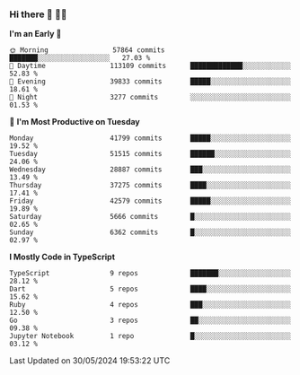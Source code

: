 ### Hi there 👋 🧑‍💻



<!--START_SECTION:waka-->
**I'm an Early 🐤** 

```text
🌞 Morning                57864 commits       ███████░░░░░░░░░░░░░░░░░░   27.03 % 
🌆 Daytime                113109 commits      █████████████░░░░░░░░░░░░   52.83 % 
🌃 Evening                39833 commits       █████░░░░░░░░░░░░░░░░░░░░   18.61 % 
🌙 Night                  3277 commits        ░░░░░░░░░░░░░░░░░░░░░░░░░   01.53 % 
```
📅 **I'm Most Productive on Tuesday** 

```text
Monday                   41799 commits       █████░░░░░░░░░░░░░░░░░░░░   19.52 % 
Tuesday                  51515 commits       ██████░░░░░░░░░░░░░░░░░░░   24.06 % 
Wednesday                28887 commits       ███░░░░░░░░░░░░░░░░░░░░░░   13.49 % 
Thursday                 37275 commits       ████░░░░░░░░░░░░░░░░░░░░░   17.41 % 
Friday                   42579 commits       █████░░░░░░░░░░░░░░░░░░░░   19.89 % 
Saturday                 5666 commits        █░░░░░░░░░░░░░░░░░░░░░░░░   02.65 % 
Sunday                   6362 commits        █░░░░░░░░░░░░░░░░░░░░░░░░   02.97 % 
```


**I Mostly Code in TypeScript** 

```text
TypeScript               9 repos             ███████░░░░░░░░░░░░░░░░░░   28.12 % 
Dart                     5 repos             ████░░░░░░░░░░░░░░░░░░░░░   15.62 % 
Ruby                     4 repos             ███░░░░░░░░░░░░░░░░░░░░░░   12.50 % 
Go                       3 repos             ██░░░░░░░░░░░░░░░░░░░░░░░   09.38 % 
Jupyter Notebook         1 repo              █░░░░░░░░░░░░░░░░░░░░░░░░   03.12 % 
```




 Last Updated on 30/05/2024 19:53:22 UTC
<!--END_SECTION:waka-->


